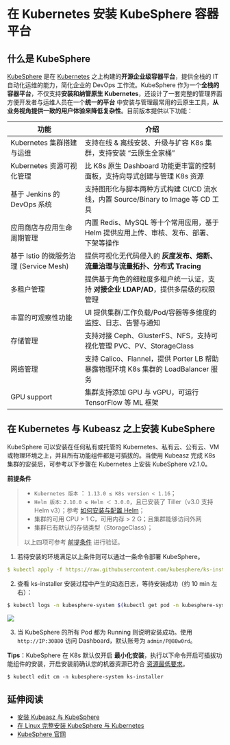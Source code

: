 # 在 Kubernetes 安装 KubeSphere 容器平台

## 什么是 KubeSphere

[KubeSphere](https://github.com/kubesphere/kubesphere) 是在 [Kubernetes](https://kubernetes.io) 之上构建的**开源企业级容器平台**，提供全栈的 IT 自动化运维的能力，简化企业的 DevOps 工作流。KubeSphere 作为一个**全栈的容器平台**，不仅支持**安装和纳管原生 Kubernetes**，还设计了一套完整的管理界面方便开发者与运维人员在一个**统一的平台** 中安装与管理最常用的云原生工具，**从业务视角提供一致的用户体验来降低复杂性**。目前版本提供以下功能：

|功能 |介绍 |
| --- | ---|
| Kubernetes 集群搭建与运维 | 支持在线 & 离线安装、升级与扩容 K8s 集群，支持安装 “云原生全家桶” |
| Kubernetes 资源可视化管理 | 比 K8s 原生 Dashboard 功能更丰富的控制面板，支持向导式创建与管理 K8s 资源 |
| 基于 Jenkins 的 DevOps 系统 | 支持图形化与脚本两种方式构建 CI/CD 流水线，内置 Source/Binary to Image 等 CD 工具 |
| 应用商店与应用生命周期管理 | 内置 Redis、MySQL 等十个常用应用，基于 Helm 提供应用上传、审核、发布、部署、下架等操作 |
| 基于 Istio 的微服务治理 (Service Mesh) | 提供可视化无代码侵入的 **灰度发布、熔断、流量治理与流量拓扑、分布式 Tracing** |
| 多租户管理 | 提供基于角色的细粒度多租户统一认证，支持 **对接企业 LDAP/AD**，提供多层级的权限管理 |
| 丰富的可观察性功能 | UI 提供集群/工作负载/Pod/容器等多维度的监控、日志、告警与通知 |
| 存储管理 | 支持对接 Ceph、GlusterFS、NFS，支持可视化管理 PVC、PV、StorageClass |
| 网络管理 | 支持 Calico、Flannel，提供 Porter LB 帮助暴露物理环境 K8s 集群的 LoadBalancer 服务 |
| GPU support | 集群支持添加 GPU 与 vGPU，可运行 TensorFlow 等 ML 框架 |


## 在 Kubernetes 与 Kubeasz 之上安装 KubeSphere

KubeSphere 可以安装在任何私有或托管的 Kubernetes、私有云、公有云、VM 或物理环境之上，并且所有功能组件都是可插拔的。当使用 Kubeasz 完成 K8s 集群的安装后，可参考以下步骤在 Kubernetes 上安装 KubeSphere v2.1.0。

**前提条件**

> - `Kubernetes 版本` ： `1.13.0 ≤ K8s version < 1.16`；
> - `Helm 版本`: `2.10.0 ≤ Helm ＜ 3.0.0`，且已安装了 Tiller（v3.0 支持 Helm v3）；参考 [如何安装与配置 Helm](https://devopscube.com/install-configure-helm-kubernetes/)；
> - 集群的可用 CPU > 1 C，可用内存 > 2 G；且集群能够访问外网
> - 集群已有默认的存储类型（StorageClass）；
>
> 以上四项可参考 [前提条件](https://kubesphere.io/docs/v2.1/zh-CN/installation/prerequisites/) 进行验证。

1. 若待安装的环境满足以上条件则可以通过一条命令部署 KubeSphere。

```yaml
$ kubectl apply -f https://raw.githubusercontent.com/kubesphere/ks-installer/master/kubesphere-minimal.yaml
```

2. 查看 ks-installer 安装过程中产生的动态日志，等待安装成功（约 10 min 左右）：

```bash
$ kubectl logs -n kubesphere-system $(kubectl get pod -n kubesphere-system -l app=ks-install -o jsonpath='{.items[0].metadata.name}') -f
```

![](https://pek3b.qingstor.com/kubesphere-docs/png/20191005195724.png)

3. 当 KubeSphere 的所有 Pod 都为 Running 则说明安装成功。使用 `http://IP:30880` 访问 Dashboard，默认账号为 `admin/P@88w0rd`。


**Tips**：KubeSphere 在 K8s 默认仅开启 **最小化安装**，执行以下命令开启可插拔功能组件的安装，开启安装前确认您的机器资源已符合 [资源最低要求](https://kubesphere.io/docs/v2.1/zh-CN/installation/intro/#%E5%8F%AF%E6%8F%92%E6%8B%94%E5%8A%9F%E8%83%BD%E7%BB%84%E4%BB%B6%E5%88%97%E8%A1%A8)。

```
$ kubectl edit cm -n kubesphere-system ks-installer
```

## 延伸阅读

- [安装 Kubeasz 与 KubeSphere](https://kubesphere.com.cn/forum/d/716-play-with-kubesphere-and-kubeasz)
- [在 Linux 完整安装 KubeSphere 与 Kubernetes](https://kubesphere.com.cn/docs/v2.1/zh-CN/installation/intro/)
- [KubeSphere 官网](https://kubesphere.com.cn/zh-CN/)


